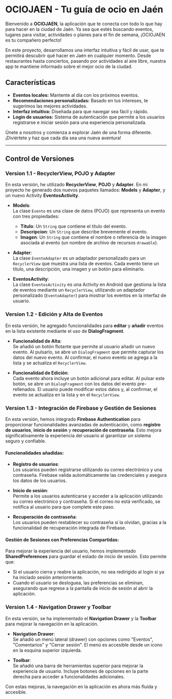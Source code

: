 # OCIOJAEN - Tu guía de ocio en Jaén

Bienvenido a **OCIOJAEN**, la aplicación que te conecta con todo lo que hay para hacer en la ciudad de Jaén. Ya sea que estés buscando eventos, lugares para visitar, actividades o planes para el fin de semana, ¡OCIOJAEN es tu compañero perfecto!

En este proyecto, desarrollamos una interfaz intuitiva y fácil de usar, que te permitirá descubrir qué hacer en Jaén en cualquier momento. Desde restaurantes hasta conciertos, pasando por actividades al aire libre, nuestra app te mantiene informado sobre el mejor ocio de la ciudad.

## Características
- **Eventos locales:** Mantente al día con los próximos eventos.
- **Recomendaciones personalizadas:** Basado en tus intereses, te sugerimos las mejores actividades.
- **Interfaz intuitiva:** Diseñada para que navegar sea fácil y rápido.
- **Login de usuarios:** Sistema de autenticación que permite a los usuarios registrarse e iniciar sesión para una experiencia personalizada.

Únete a nosotros y comienza a explorar Jaén de una forma diferente. ¡Diviértete y haz que cada día sea una nueva aventura!

---

## Control de Versiones

### Version 1.1 - RecyclerView, POJO y Adapter

En esta versión, he utilizado **RecyclerView**, **POJO** y **Adapter**. En mi proyecto he generado dos nuevos paquetes llamados: **Models** y **Adapter**, y un nuevo Activity **EventosActivity**.

- **Models**:  
  La clase `Evento` es una clase de datos (POJO) que representa un evento con tres propiedades:
  - **Titulo**: Un `String` que contiene el título del evento.
  - **Descripcion**: Un `String` que describe brevemente el evento.
  - **Imagen**: Un `String` que contiene el nombre o referencia de la imagen asociada al evento (un nombre de archivo de recursos `drawable`).

- **Adapter**:  
  La clase `EventoAdapter` es un adaptador personalizado para un `RecyclerView` que muestra una lista de eventos. Cada evento tiene un título, una descripción, una imagen y un botón para eliminarlo.

- **EventosActivity**:  
  La clase `EventosActivity` es una Activity en Android que gestiona la lista de eventos mediante un `RecyclerView`, utilizando un adaptador personalizado (`EventoAdapter`) para mostrar los eventos en la interfaz de usuario.

### Version 1.2 - Edición y Alta de Eventos

En esta versión, he agregado funcionalidades para **editar** y **añadir** eventos en la lista existente mediante el uso de **DialogFragment**.

- **Funcionalidad de Alta**:  
  Se añadió un botón flotante que permite al usuario añadir un nuevo evento. Al pulsarlo, se abre un `DialogFragment` que permite capturar los datos del nuevo evento. Al confirmar, el nuevo evento se agrega a la lista y se actualiza el `RecyclerView`.

- **Funcionalidad de Edición**:  
  Cada evento ahora incluye un botón adicional para editar. Al pulsar este botón, se abre un `DialogFragment` con los datos del evento pre-rellenados. El usuario puede modificar estos datos y, al confirmar, el evento se actualiza en la lista y en el `RecyclerView`.

### Version 1.3 - Integración de Firebase y Gestión de Sesiones

En esta versión, hemos integrado **Firebase Authentication** para proporcionar funcionalidades avanzadas de autenticación, como **registro de usuarios**, **inicio de sesión** y **recuperación de contraseña**. Esto mejora significativamente la experiencia del usuario al garantizar un sistema seguro y confiable.

#### **Funcionalidades añadidas**:
- **Registro de usuarios**:  
  Los usuarios pueden registrarse utilizando su correo electrónico y una contraseña. Firebase valida automáticamente las credenciales y asegura los datos de los usuarios.

- **Inicio de sesión**:  
  Permite a los usuarios autenticarse y acceder a la aplicación utilizando su correo electrónico y contraseña. Si el correo no está verificado, se notifica al usuario para que complete este paso.

- **Recuperación de contraseña**:  
  Los usuarios pueden restablecer su contraseña si la olvidan, gracias a la funcionalidad de recuperación integrada de Firebase.

#### **Gestión de Sesiones con Preferencias Compartidas**:
Para mejorar la experiencia del usuario, hemos implementado **SharedPreferences** para guardar el estado de inicio de sesión. Esto permite que:
- Si el usuario cierra y reabre la aplicación, no sea redirigido al login si ya ha iniciado sesión anteriormente.
- Cuando el usuario se desloguea, las preferencias se eliminan, asegurando que regrese a la pantalla de inicio de sesión al abrir la aplicación.

### Version 1.4 - Navigation Drawer y Toolbar

En esta versión, se ha implementado el **Navigation Drawer** y la **Toolbar** para mejorar la navegación en la aplicación.

- **Navigation Drawer**:  
  Se añadió un menú lateral (drawer) con opciones como "Eventos", "Comentarios" y "Cerrar sesión". El menú es accesible desde un icono en la esquina superior izquierda.

- **Toolbar**:  
  Se añadió una barra de herramientas superior para mejorar la experiencia de usuario. Incluye botones de opciones en la parte derecha para acceder a funcionalidades adicionales.

Con estas mejoras, la navegación en la aplicación es ahora más fluida y accesible.
